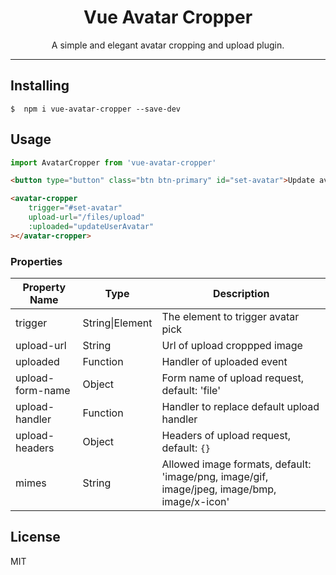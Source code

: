 <h1 align="center">Vue Avatar Cropper</h1>

<p align="center">A simple and elegant avatar cropping and upload plugin.</p>

---

## Installing

```shell
$  npm i vue-avatar-cropper --save-dev
```

## Usage

```js
import AvatarCropper from 'vue-avatar-cropper'
```

```html
<button type="button" class="btn btn-primary" id="set-avatar">Update avatar</button>

<avatar-cropper
    trigger="#set-avatar"
    upload-url="/files/upload"
    :uploaded="updateUserAvatar"
></avatar-cropper>
```

### Properties

 Property Name | Type | Description
 -------- | -------- | --------
 trigger | String\|Element | The element to trigger avatar pick
 upload-url | String | Url of upload croppped image
 uploaded | Function | Handler of uploaded event
 upload-form-name | Object | Form name of upload request, default: 'file'
 upload-handler | Function | Handler to replace default upload handler
 upload-headers | Object | Headers of upload request, default: `{}`
 mimes | String | Allowed image formats, default: 'image/png, image/gif, image/jpeg, image/bmp, image/x-icon'

## License

MIT
